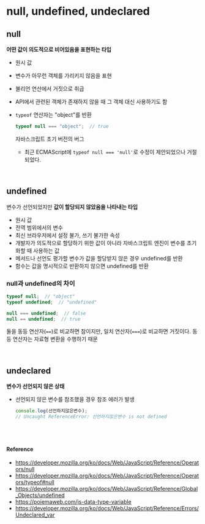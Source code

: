 # null, undefined, undeclared

## null
**어떤 값이 의도적으로 비어있음을 표현하는 타입**

- 원시 값
- 변수가 아무런 객체를 가리키지 않음을 표현
- 불리언 연산에서 거짓으로 취급
- API에서 관련된 객체가 존재하지 않을 때 그 객체 대신 사용하기도 함
- `typeof` 연산자는 "object"를 반환

    ```js
    typeof null === "object";  // true
    ```
    자바스크립트 초기 버전의 버그
    - 최근 ECMAScript에 `typeof null === 'null'`로 수정이 제안되었으나 거절되었다. 


<br>

## undefined
변수가 선언되었지만 **값이 할당되지 않았음을 나타내는 타입**

- 원시 값
- 전역 범위에서의 변수
- 최신 브라우저에서 설정 불가, 쓰기 불가한 속성
- 개발자가 의도적으로 할당하기 위한 값이 아니라 자바스크립트 엔진이 변수를 초기화할 때 사용하는 값
- 메서드나 선언도 평가할 변수가 값을 할당받지 않은 경우 undefined를 반환
- 함수는 값을 명시적으로 반환하지 않으면 undefined를 반환

### null과 undefined의 차이
```js
typeof null;  // "object" 
typeof undefined;  // "undefined"

null === undefined;  // false
null == undefined;  // true
```
둘을 동등 연산자(`==`)로 비교하면 참이지만,
일치 연산자(`===`)로 비교하면 거짓이다.
동등 연산자는 자료형 변환을 수행하기 때문


<br>

## undeclared
**변수가 선언되지 않은 상태**

- 선언되지 않은 변수를 참조했을 경우 참조 에러가 발생

    ```js
    console.log(선언하지않은변수);
    // Uncaught ReferenceError: 선언하지않은변수 is not defined
    ```


<br><br>

#### Reference
- https://developer.mozilla.org/ko/docs/Web/JavaScript/Reference/Operators/null
- https://developer.mozilla.org/ko/docs/Web/JavaScript/Reference/Operators/typeof#null
- https://developer.mozilla.org/ko/docs/Web/JavaScript/Reference/Global_Objects/undefined
- https://poiemaweb.com/js-data-type-variable
- https://developer.mozilla.org/ko/docs/Web/JavaScript/Reference/Errors/Undeclared_var
